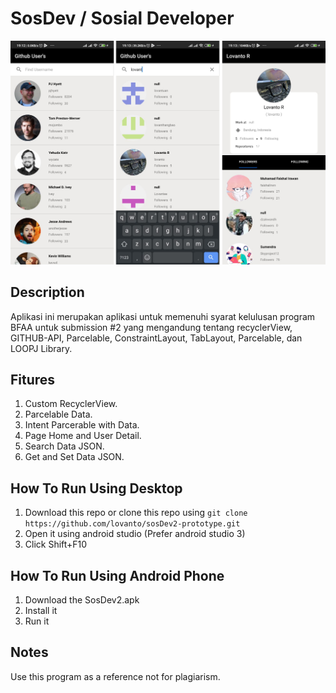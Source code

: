 
# SosDev / Sosial Developer

![Image1](images/photo1.png)

## Description

Aplikasi ini merupakan aplikasi untuk memenuhi syarat kelulusan program BFAA untuk submission #2 yang mengandung tentang recyclerView, GITHUB-API, Parcelable, ConstraintLayout, TabLayout, Parcelable, dan LOOPJ Library.

## Fitures

 1. Custom RecyclerView.
 2. Parcelable Data.
 3. Intent Parcerable with Data.
 4. Page Home and User Detail.
 5. Search Data JSON.
 6. Get and Set Data JSON.

## How To Run Using Desktop
 1. Download this repo or clone this repo using `git clone https://github.com/lovanto/sosDev2-prototype.git`
 2. Open it using android studio (Prefer android studio 3)
 3. Click Shift+F10

## How To Run Using Android Phone
 1. Download the SosDev2.apk
 2. Install it
 3. Run it

## Notes
Use this program as a reference not for plagiarism.